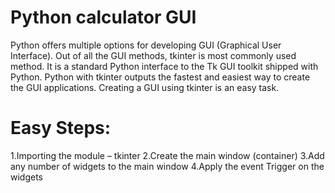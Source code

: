 # Python calculator GUI
Python offers multiple options for developing GUI (Graphical User Interface). Out of all the GUI methods, tkinter is most commonly used method. It is a standard Python interface to the Tk GUI toolkit shipped with Python. Python with tkinter outputs the fastest and easiest way to create the GUI applications. Creating a GUI using tkinter is an easy task.
# Easy Steps:
1.Importing the module – tkinter
2.Create the main window (container)
3.Add any number of widgets to the main window
4.Apply the event Trigger on the widgets
